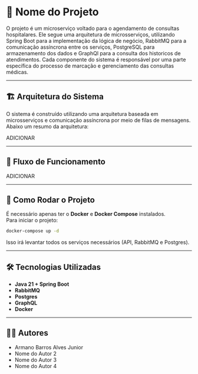 # 📌 Nome do Projeto

O projeto é um microserviço voltado para o agendamento de consultas hospitalares. Ele segue uma arquitetura de microsserviços, utilizando Spring Boot para a implementação da lógica de negócio, RabbitMQ para a comunicação assíncrona entre os serviços, PostgreSQL para armazenamento dos dados e GraphQl para a consulta dos historicos de atendimentos. Cada componente do sistema é responsável por uma parte específica do processo de marcação e gerenciamento das consultas médicas.

---

## 🏗 Arquitetura do Sistema

O sistema é construído utilizando uma arquitetura baseada em microsserviços e comunicação assíncrona por meio de filas de mensagens.  
Abaixo um resumo da arquitetura:

ADICIONAR

---

## 🔄 Fluxo de Funcionamento

ADICIONAR

---

## 🚀 Como Rodar o Projeto

É necessário apenas ter o **Docker** e **Docker Compose** instalados.  
Para iniciar o projeto:

```bash
docker-compose up -d
````

Isso irá levantar todos os serviços necessários (API, RabbitMQ e Postgres).

---

## 🛠 Tecnologias Utilizadas

* **Java 21 + Spring Boot**
* **RabbitMQ**
* **Postgres**
* **GraphQL**
* **Docker**

---

## 👨‍💻 Autores

* Armano Barros Alves Junior
* Nome do Autor 2
* Nome do Autor 3
* Nome do Autor 4
